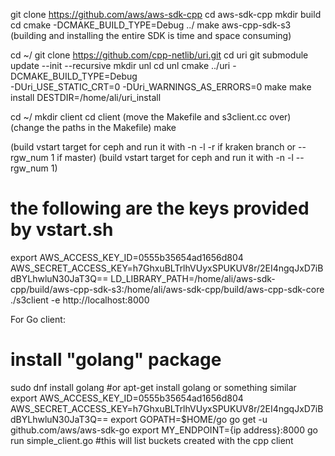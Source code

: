 git clone https://github.com/aws/aws-sdk-cpp
cd aws-sdk-cpp
mkdir build
cd
cmake -DCMAKE_BUILD_TYPE=Debug ../
make aws-cpp-sdk-s3 (building and installing the entire SDK is time and space consuming)

cd ~/
git clone https://github.com/cpp-netlib/uri.git
cd uri
git submodule update --init --recursive
mkdir unl
cd unl
cmake ../uri -DCMAKE_BUILD_TYPE=Debug \
-DUri_USE_STATIC_CRT=0 -DUri_WARNINGS_AS_ERRORS=0
make
make install DESTDIR=/home/ali/uri_install

cd ~/
mkdir client
cd client
(move the Makefile and s3client.cc over)
(change the paths in the Makefile)
make

(build vstart target for ceph and run it with -n -l -r if kraken branch or --rgw_num 1 if master)
(build vstart target for ceph and run it with -n -l --rgw_num 1)
# the following are the keys provided by vstart.sh
export AWS_ACCESS_KEY_ID=0555b35654ad1656d804 \
AWS_SECRET_ACCESS_KEY=h7GhxuBLTrlhVUyxSPUKUV8r/2EI4ngqJxD7iBdBYLhwluN30JaT3Q==
LD_LIBRARY_PATH=/home/ali/aws-sdk-cpp/build/aws-cpp-sdk-s3:/home/ali/aws-sdk-cpp/build/aws-cpp-sdk-core ./s3client -e http://localhost:8000

For Go client:
# install "golang" package 
sudo dnf install golang #or apt-get install golang or something similar
export AWS_ACCESS_KEY_ID=0555b35654ad1656d804 \
AWS_SECRET_ACCESS_KEY=h7GhxuBLTrlhVUyxSPUKUV8r/2EI4ngqJxD7iBdBYLhwluN30JaT3Q==
export GOPATH=$HOME/go
go get -u github.com/aws/aws-sdk-go
export MY_ENDPOINT={ip address}:8000
go run simple_client.go #this will list buckets created with the cpp client


